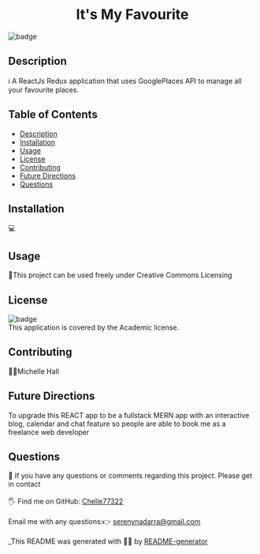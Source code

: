 <h1 align="center">It's My Favourite</h1>
  
![badge](https://img.shields.io/badge/license-Academic-brightgreen)<br />
## Description
ℹ️ A ReactJs Redux application that uses GooglePlaces API to manage all your favourite places.
## Table of Contents
- [Description](#description)
- [Installation](#installation)
- [Usage](#usage)
- [License](#license)
- [Contributing](#contributing)
- [Future Directions](#future)
- [Questions](#questions)
## Installation
💻 
## Usage
📖This project can be used freely under Creative Commons Licensing
## License
![badge](https://img.shields.io/badge/license-Academic-brightgreen)
<br />
This application is covered by the Academic license. 

## Contributing

🙋‍♀️Michelle Hall 
## Future Directions
 To upgrade this REACT app to be a fullstack MERN app with an interactive blog, calendar and chat feature so people are able to book me as a freelance web developer 
## Questions
🤔 If you have any questions or comments regarding this project. Please get in contact<br />
<br />
🖐️ Find me on GitHub: [Chelle77322](https://github.com/Chelle77322)<br />
<br />
 Email me with any questions:👉 serenynadarra@gmail.com<br /><br />
_This README was generated with 🤸‍♀️ by [README-generator](https://github.com/Chelle77322/README-Generator)
    
